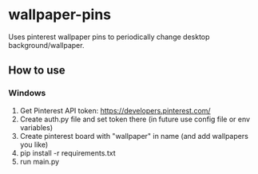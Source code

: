 # wallpaper-pins
Uses pinterest wallpaper pins to periodically change desktop background/wallpaper.



## How to use 

### Windows
1. Get Pinterest API token: https://developers.pinterest.com/
2. Create auth.py file and set token there (in future use config file or env variables)
3. Create pinterest board with "wallpaper" in name (and add wallpapers you like)
4. pip install -r requirements.txt
5. run main.py
